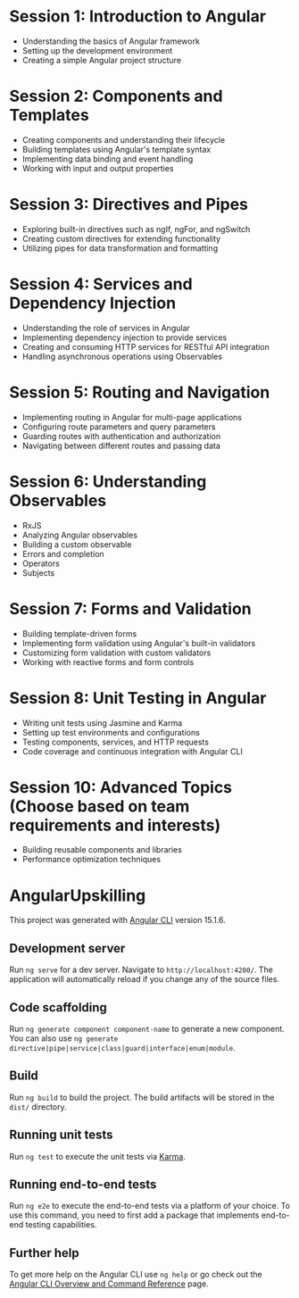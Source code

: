 # Session 1: Introduction to Angular
- Understanding the basics of Angular framework
- Setting up the development environment
- Creating a simple Angular project structure

# Session 2: Components and Templates
- Creating components and understanding their lifecycle
- Building templates using Angular's template syntax
- Implementing data binding and event handling
- Working with input and output properties

# Session 3: Directives and Pipes
- Exploring built-in directives such as ngIf, ngFor, and ngSwitch
- Creating custom directives for extending functionality
- Utilizing pipes for data transformation and formatting

# Session 4: Services and Dependency Injection
- Understanding the role of services in Angular
- Implementing dependency injection to provide services
- Creating and consuming HTTP services for RESTful API integration
- Handling asynchronous operations using Observables

# Session 5: Routing and Navigation
- Implementing routing in Angular for multi-page applications
- Configuring route parameters and query parameters
- Guarding routes with authentication and authorization
- Navigating between different routes and passing data

# Session 6: Understanding Observables
- RxJS
- Analyzing Angular observables
- Building a custom observable
- Errors and completion
- Operators
- Subjects

# Session 7: Forms and Validation
- Building template-driven forms
- Implementing form validation using Angular's built-in validators
- Customizing form validation with custom validators
- Working with reactive forms and form controls

# Session 8: Unit Testing in Angular
- Writing unit tests using Jasmine and Karma
- Setting up test environments and configurations
- Testing components, services, and HTTP requests
- Code coverage and continuous integration with Angular CLI

# Session 10: Advanced Topics (Choose based on team requirements and interests)
- Building reusable components and libraries
- Performance optimization techniques

# AngularUpskilling

This project was generated with [Angular CLI](https://github.com/angular/angular-cli) version 15.1.6.

## Development server

Run `ng serve` for a dev server. Navigate to `http://localhost:4200/`. The application will automatically reload if you change any of the source files.

## Code scaffolding

Run `ng generate component component-name` to generate a new component. You can also use `ng generate directive|pipe|service|class|guard|interface|enum|module`.

## Build

Run `ng build` to build the project. The build artifacts will be stored in the `dist/` directory.

## Running unit tests

Run `ng test` to execute the unit tests via [Karma](https://karma-runner.github.io).

## Running end-to-end tests

Run `ng e2e` to execute the end-to-end tests via a platform of your choice. To use this command, you need to first add a package that implements end-to-end testing capabilities.

## Further help

To get more help on the Angular CLI use `ng help` or go check out the [Angular CLI Overview and Command Reference](https://angular.io/cli) page.
